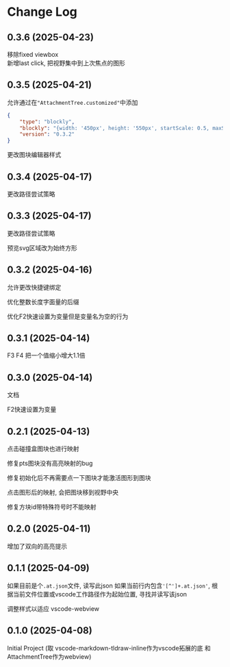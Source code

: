# Change Log

## 0.3.6 (2025-04-23)

移除fixed viewbox  
新增last click, 把视野集中到上次焦点的图形

## 0.3.5 (2025-04-21)

允许通过在`"AttachmentTree.customized"`中添加
```json
{
    "type": "blockly",
    "blockly": "{width: '450px', height: '550px', startScale: 0.5, maxScale: 1.2, minScale: 0.2, scaleSpeed: 1.08}",
    "version": "0.3.2"
}
```
更改图块编辑器样式

## 0.3.4 (2025-04-17)

更改路径尝试策略

## 0.3.3 (2025-04-17)

更改路径尝试策略

预览svg区域改为始终方形

## 0.3.2 (2025-04-16)

允许更改快捷键绑定

优化整数长度字面量的后缀

优化F2快速设置为变量但是变量名为空的行为

## 0.3.1 (2025-04-14)

F3 F4 把一个值缩小增大1.1倍

## 0.3.0 (2025-04-14)

文档

F2快速设置为变量

## 0.2.1 (2025-04-13)

点击碰撞盒图块也进行映射

修复pts图块没有高亮映射的bug

修复初始化后不再需要点一下图块才能激活图形到图块

点击图形后的映射, 会把图块移到视野中央

修复方块id带特殊符号时不能映射

## 0.2.0 (2025-04-11)

增加了双向的高亮提示

## 0.1.1 (2025-04-09)

如果目前是个`.at.json`文件, 读写此json
如果当前行内包含`'[^']+.at.json'`, 根据当前文件位置或vscode工作路径作为起始位置, 寻找并读写该json

调整样式以适应 vscode-webview


## 0.1.0 (2025-04-08)

Initial Project (取 vscode-markdown-tldraw-inline作为vscode拓展的底 和 AttachmentTree作为webview)
